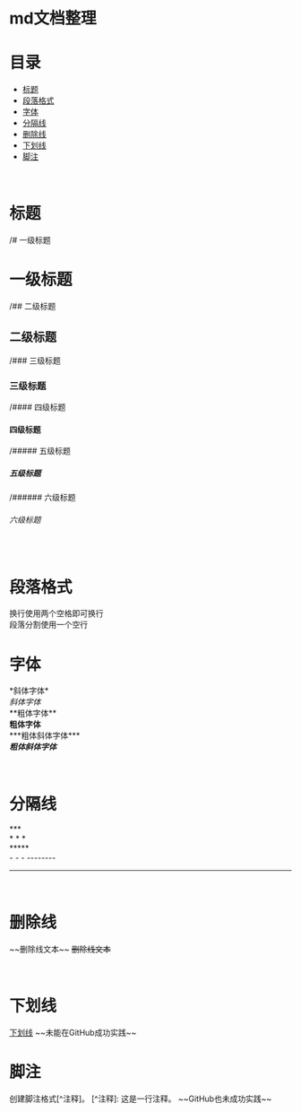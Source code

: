 # md文档整理  
<h1 id="0">目录</h1>  

* [标题](#1)
* [段落格式](#2)
* [字体](#3)
* [分隔线](#4)
* [删除线](#5)
* [下划线](#6)
* [脚注](#7)

<br>

<h1 id="1">标题</h1>  

/# 一级标题  
# 一级标题
/## 二级标题  
## 二级标题
/### 三级标题  
### 三级标题
/#### 四级标题  
#### 四级标题
/##### 五级标题  
##### 五级标题
/###### 六级标题  
###### 六级标题

<br>

<h1 id="2">段落格式</h1>

换行使用两个空格即可换行  
段落分割使用一个空行

<h1 id="3">字体</h1>

\*斜体字体\*  
*斜体字体*  
\*\*粗体字体\*\*  
**粗体字体**  
\*\*\*粗体斜体字体\*\*\*  
***粗体斜体字体***  


<br>

<h1 id="4">分隔线</h1>  

\*\*\*  
\* \* \*  
\*\*\*\*\*  
\- \- \-
\-\-\-\-\-\-\-\-
******

<br>

<h1 id="5">删除线</h1>

\~\~删除线文本\~\~
~~删除线文本~~

<br>

<h1 id="6">下划线</h1>
<u>下划线</u>
~~未能在GitHub成功实践~~  

<br>

<h1 id="7">脚注</h1>  
创建脚注格式[^注释]。
[^注释]: 这是一行注释。
~~GitHub也未成功实践~~  
